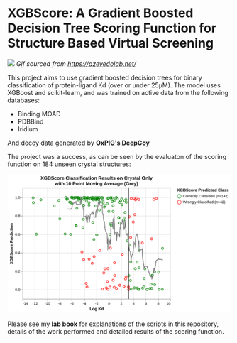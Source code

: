 # **XGBScore: A Gradient Boosted Decision Tree Scoring Function for Structure Based Virtual Screening**


![](labbook/Images/docking.gif)
*Gif sourced from https://azevedolab.net/*

This project aims to use gradient boosted decision trees for binary classification of protein-ligand Kd (over or under 25µM). The model uses XGBoost and scikit-learn, and was trained on active data from the following databases:
- Binding MOAD
- PDBBind
- Iridium

And decoy data generated by [**OxPIG's DeepCoy**](https://github.com/oxpig/DeepCoy)

The project was a success, as can be seen by the evaluaton of the scoring function on 184 unseen crystal structures:

![](https://github.com/miles-mcgibbon/XGBScore/blob/main/labbook/Images/XGBScore%20Classification%20Results%20on%20Crystal%20Only%20with%2010%20Point%20Moving%20Average%20in%20Grey.png)

Please see my [**lab book**](https://github.com/miles-mcgibbon/XGBScore/blob/main/labbook/Labbook.ipynb) for explanations of the scripts in this repository, details of the work performed and detailed results of the scoring function.
